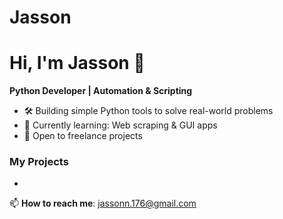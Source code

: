 # Jasson

# Hi, I'm Jasson 👋  
**Python Developer | Automation & Scripting**  

- 🛠️ Building simple Python tools to solve real-world problems  
- 🌱 Currently learning: Web scraping & GUI apps  
- 💼 Open to freelance projects  

### My Projects  
-

📫 **How to reach me**: jassonn.176@gmail.com
